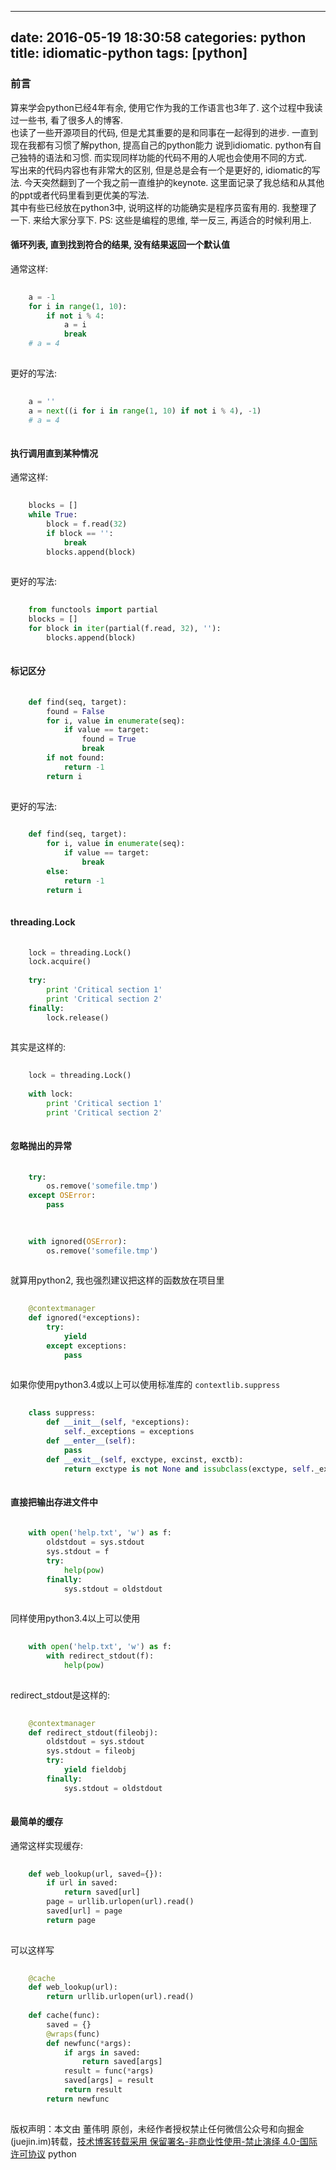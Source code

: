 
---
date: 2016-05-19 18:30:58
categories: python
title: idiomatic-python
tags: [python]
---
### 前言
算来学会python已经4年有余, 使用它作为我的工作语言也3年了. 这个过程中我读过一些书, 看了很多人的博客.  
也读了一些开源项目的代码, 但是尤其重要的是和同事在一起得到的进步. 一直到现在我都有习惯了解python, 提高自己的python能力
说到idiomatic. python有自己独特的语法和习惯. 而实现同样功能的代码不用的人呢也会使用不同的方式.  
写出来的代码内容也有非常大的区别, 但是总是会有一个是更好的, idiomatic的写法. 今天突然翻到了一个我之前一直维护的keynote.
这里面记录了我总结和从其他的ppt或者代码里看到更优美的写法.  
其中有些已经放在python3中, 说明这样的功能确实是程序员蛮有用的. 我整理了一下. 来给大家分享下.
PS: 这些是编程的思维, 举一反三, 再适合的时候利用上.
#### 循环列表, 直到找到符合的结果, 没有结果返回一个默认值
通常这样:

``` python    
    
    a = -1  
    for i in range(1, 10):  
        if not i % 4:  
            a = i  
            break  
    # a = 4  
      
```
  
更好的写法:

``` python    
    
    a = ''  
    a = next((i for i in range(1, 10) if not i % 4), -1)  
    # a = 4  
      
```
  
#### 执行调用直到某种情况
通常这样:

``` python    
    
    blocks = []  
    while True:  
        block = f.read(32)  
        if block == '':  
            break  
        blocks.append(block)  
      
```
  
更好的写法:

``` python    
    
    from functools import partial  
    blocks = []  
    for block in iter(partial(f.read, 32), ''):  
        blocks.append(block)  
      
```
  
#### 标记区分

``` python    
    
    def find(seq, target):  
        found = False  
        for i, value in enumerate(seq):  
            if value == target:  
                found = True  
                break  
        if not found:  
            return -1  
        return i  
      
```
  
更好的写法:

``` python    
    
    def find(seq, target):  
        for i, value in enumerate(seq):  
            if value == target:  
                break  
        else:  
            return -1  
        return i  
      
```
  
#### threading.Lock

``` python    
    
    lock = threading.Lock()  
    lock.acquire()  
      
    try:  
        print 'Critical section 1'  
        print 'Critical section 2'  
    finally:  
        lock.release()  
      
```
  
其实是这样的:

``` python    
    
    lock = threading.Lock()  
      
    with lock:  
        print 'Critical section 1'  
        print 'Critical section 2'  
      
```
  
#### 忽略抛出的异常

``` python    
    
    try:  
        os.remove('somefile.tmp')  
    except OSError:  
        pass  
      
```
  
``` python    
    
    with ignored(OSError):  
        os.remove('somefile.tmp')  
      
```
  
就算用python2, 我也强烈建议把这样的函数放在项目里

``` python    
    
    @contextmanager  
    def ignored(*exceptions):  
        try:  
            yield  
        except exceptions:  
            pass  
      
```
  
如果你使用python3.4或以上可以使用标准库的 `contextlib.suppress`

``` python    
    
    class suppress:  
        def __init__(self, *exceptions):  
            self._exceptions = exceptions  
        def __enter__(self):  
            pass  
        def __exit__(self, exctype, excinst, exctb):  
            return exctype is not None and issubclass(exctype, self._exceptions)  
      
```
  
#### 直接把输出存进文件中

``` python    
    
    with open('help.txt', 'w') as f:  
        oldstdout = sys.stdout  
        sys.stdout = f  
        try:  
            help(pow)  
        finally:  
            sys.stdout = oldstdout  
      
```
  
同样使用python3.4以上可以使用

``` python    
    
    with open('help.txt', 'w') as f:  
        with redirect_stdout(f):  
            help(pow)  
      
```
  
redirect_stdout是这样的:

``` python    
    
    @contextmanager  
    def redirect_stdout(fileobj):  
        oldstdout = sys.stdout  
        sys.stdout = fileobj  
        try:  
            yield fieldobj  
        finally:  
            sys.stdout = oldstdout  
      
```
  
#### 最简单的缓存
通常这样实现缓存:

``` python    
    
    def web_lookup(url, saved={}):  
        if url in saved:  
            return saved[url]  
        page = urllib.urlopen(url).read()  
        saved[url] = page  
        return page  
      
```
  
可以这样写

``` python    
    
    @cache  
    def web_lookup(url):  
        return urllib.urlopen(url).read()  
      
    def cache(func):  
        saved = {}  
        @wraps(func)  
        def newfunc(*args):  
            if args in saved:  
                return saved[args]  
            result = func(*args)  
            saved[args] = result  
            return result  
        return newfunc  
      
```

版权声明：本文由 董伟明 原创，未经作者授权禁止任何微信公众号和向掘金(juejin.im)转载，[技术博客转载采用 保留署名-非商业性使用-禁止演绎 4.0-国际许可协议](https://creativecommons.org/licenses/by-nc-nd/4.0/deed.zh)
python
